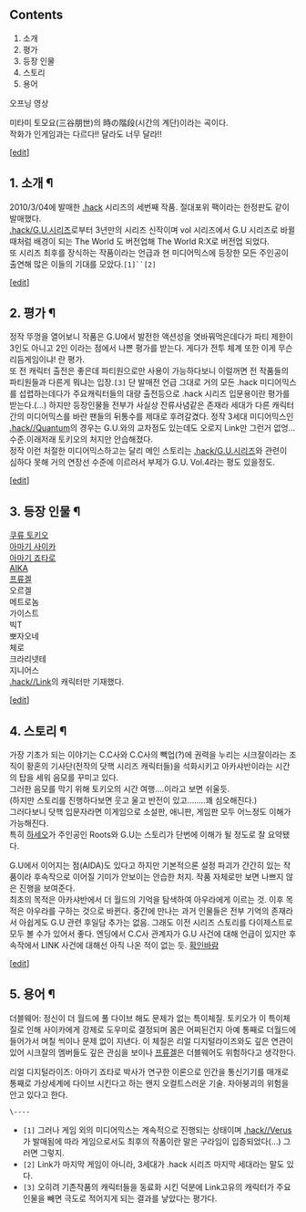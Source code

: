 ## Contents

    

1. 소개 
2. 평가 
3. 등장 인물 
4. 스토리 
5. 용어 

오프닝 영상  
  
미타미 토모요(三谷朋世)의 時の階段(시간의 계단)이라는 곡이다.  
작화가 인게임과는 다르다!! 달라도 너무 달라!!

[[edit](http://rigvedawiki.net/r1/wiki.php/.hack/Link?action=edit&section=1)]

## 1. 소개 ¶

  

2010/3/04에 발매한 [.hack](.hack.md) 시리즈의 세번째 작품. 절대포위 팩이라는 한정판도 같이 발매했다.  
[.hack/G.U.시리즈](.hack/G.U.%EC%8B%9C%EB%A6%AC%EC%A6%88.md)로부터 3년만의 시리즈 신작이며
vol 시리즈에서 G.U 시리즈로 바뀔 때처럼 배경이 되는 The World 도 버전업해 The World R:X로 버전업 되었다.  
또 시리즈 최후를 장식하는 작품이라는 언급과 현 미디어믹스에 등장한 모든 주인공이 출연해 많은 이들의 기대를 모았다.`[1]``[2]`

  
  

[[edit](http://rigvedawiki.net/r1/wiki.php/.hack/Link?action=edit&section=2)]

## 2. 평가 ¶

  

정작 뚜껑을 열어보니 작품은 G.U에서 발전한 액션성을 엿바꿔먹은데다가 파티 제한이 3인도 아니고 2인 이라는 점에서 나쁜 평가를 받는다.
게다가 전투 체계 또한 이게 무슨 리듬게임이냐! 란 평가.  
또 전 캐릭터 출전은 좋은데 파티원으로만 사용이 가능하다보니 이럴꺼면 전 작품들의 파티원들과 다른게 뭐냐는 입장.`[3]` 단 발매전 언급
그대로 거의 모든 .hack 미디어믹스를 섭렵하는데다가 주요캐릭터들의 대량 출전등으로 .hack 시리즈 입문용이란 평가를 받는다.(...)
하지만 등장인물들 전부가 사실상 잔류사념같은 존재라 세대가 다른 캐릭터간의 미디어믹스를 바란 팬들의 뒤통수를 제대로 후려갈겼다. 정작 3세대
미디어믹스인 [.hack//Quantum](.hack//Quantum.md)의 경우는 G.U.와의 교차점도 있는데도 오로지 Link만
그런거 없엉... 수준.이래저래 토키오의 처지만 안습해졌다.  
정작 이런 처절한 미디어믹스하고는 달리 메인 스토리는
[.hack/G.U.시리즈](.hack/G.U.%EC%8B%9C%EB%A6%AC%EC%A6%88.md)와 관련이 심하다 못해 거의
연장선 수준에 이르러서 부제가 G.U. Vol.4라는 평도 있을정도.

  
  
  

[[edit](http://rigvedawiki.net/r1/wiki.php/.hack/Link?action=edit&section=3)]

## 3. 등장 인물 ¶

  

[쿠류 토키오](%EC%BF%A0%EB%A5%98%20%ED%86%A0%ED%82%A4%EC%98%A4.md)  
[아마기 사이카](%EC%95%84%EB%A7%88%EA%B8%B0%20%EC%82%AC%EC%9D%B4%EC%B9%B4.md)  
[아마기 죠타로](%EC%95%84%EB%A7%88%EA%B8%B0%20%EC%A3%A0%ED%83%80%EB%A1%9C.md)  
[AIKA](AIKA.md)  
[프류겔](%ED%94%84%EB%A5%98%EA%B2%94.md)  
오르겔  
메트로놈  
가이스트  
빅T  
뽀자오네  
체로  
크라리넷테  
지니어스  
[.hack//Link](.hack//Link.md)의 캐릭터만 기재했다.

[[edit](http://rigvedawiki.net/r1/wiki.php/.hack/Link?action=edit&section=4)]

## 4. 스토리 ¶

가장 기초가 되는 이야기는 C.C사와 C.C사의 빽업(?)에 권력을 누리는 시크잘이라는 조직이 황혼의 기사단(전작의 닷핵 시리즈 캐릭터들)을
석화시키고 아카샤반이라는 시간의 탑을 세워 음모를 꾸미고 있다.  
그러한 음모를 막기 위해 토키오의 시간 여행....이라고 보면 쉬울듯.  
(하지만 스토리를 진행하다보면 웃고 울고 반전이 있고........꽤 심오해진다.)  
그러다보니 닷핵 입문자라면 이게임으로 소설판, 애니판, 게임판 모두 어느정도 이해가 가능해진다.  
특히 [하세오](%ED%95%98%EC%84%B8%EC%98%A4.md)가 주인공인 Roots와 G.U는 스토리가 단번에 이해가 될
정도로 잘 요약됐다.

  

G.U에서 이어지는 점(AIDA)도 있다고 하지만 기본적으론 설정 파괴가 간간히 있는 작품이라 후속작으로 이어질 기미가 안보이는 안습한
처지. 작품 자체로만 보면 나쁘지 않은 진행을 보여준다.  
최초의 목적은 아카샤반에서 더 월드의 기억을 탐색하여 아우라에게 이르는 것. 이후 목적은 아우라를 구하는 것으로 바뀐다. 중간에 만나는 과거
인물들은 전부 기억의 존재라서 아쉽게도 G.U 관련 후일담 추가는 없음. 그래도 이전 시리즈 스토리를 다이제스트로 모두 볼 수가 있어서
좋다. 엔딩에서 C.C사 관계자가 G.U 사건에 대해 언급이 있지만 후속작에서 LINK 사건에 대해선 아직 나온 적이 없는 듯.
[확인바람](%ED%99%95%EC%9D%B8%EB%B0%94%EB%9E%8C.md)

[[edit](http://rigvedawiki.net/r1/wiki.php/.hack/Link?action=edit&section=5)]

## 5. 용어 ¶

더블웨어: 정신이 더 월드에 풀 다이브 해도 문제가 없는 특이체질. 토키오가 이 특이체질로 인해 사이카에게 강제로 도우미로 결정되며 몸은
어찌된건지 아예 통째로 더월드에 들어가서 며칠 씩이나 문제 없이 지낸다. 이 체질은 리얼 디지털라이즈와도 깊은 연관이 있어 시크잘의 멤버들도
깊은 관심을 보이나 [프류겔](%ED%94%84%EB%A5%98%EA%B2%94.md)은 더블웨어도 위험하다고 생각한다.

  

리얼 디지털라이즈: 아마기 죠타로 박사가 연구한 이론으로 인간을 통신기기를 매개로 통째로 가상세계에 다이브 시킨다고 하는 왠지 오컬트스러운
기술. 자아붕괴의 위험을 안고 있다고 한다.

`\----`

  * `[1]` 그러나 게임 외의 미디어믹스는 계속적으로 진행되는 상태이며 [.hack//Verus](.hack//Verus.md)가 발매됨에 따라 게임으로서도 최후의 작품이란 말은 구라임이 입증되었다(...) 그러면 그렇지.
  * `[2]` Link가 마지막 게임이 아니라, 3세대가 .hack 시리즈 마지막 세대라는 말도 있다.
  * `[3]` 오히려 기존작품의 캐릭터들을 동료화 시킨 덕분에 Link고유의 캐릭터가 주요인물을 빼면 극도로 적어지게 되는 결과를 낳았다는 평가다.

